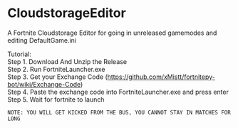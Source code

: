# CloudstorageEditor  
A Fortnite Cloudstorage Editor for going in unreleased gamemodes and editing DefaultGame.ini  
  
Tutorial:  
Step 1. Download And Unzip the Release  
Step 2. Run FortniteLauncher.exe	  
Step 3. Get your Exchange Code (https://github.com/xMistt/fortnitepy-bot/wiki/Exchange-Code)	  
Step 4. Paste the exchange code into FortniteLauncher.exe and press enter	  
Step 5. Wait for fortnite to launch	  
  
    
    NOTE: YOU WILL GET KICKED FROM THE BUS, YOU CANNOT STAY IN MATCHES FOR LONG
